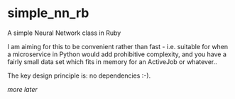 # simple_nn_rb
A simple Neural Network class in Ruby


I am aiming for this to be convenient rather than fast - i.e. suitable for when a microservice in Python would add prohibitive complexity, and you have a fairly small data set which fits in memory for an ActiveJob or whatever..


The key design principle is: no dependencies :-).

_more later_
